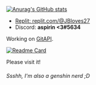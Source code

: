 
  [![Anurag's GitHub stats](https://github-readme-stats.vercel.app/api?username=JBYT27)](https://github.com/anuraghazra/github-readme-stats)

- [Replit: replit.com/@JBloves27](https://replit.com/@JBloves27)
- Discord: **aspirin <3#5634**

Working on [GitAPI](https://github.com/JBYT27/GitAPI). 

[![Readme Card](https://github-readme-stats.vercel.app/api/pin/?username=JBYT27&repo=GitAPI)](https://github.com/JBYT27/GitAPI)

Please visit it!

###### Ssshh, I'm also a genshin nerd ;D
